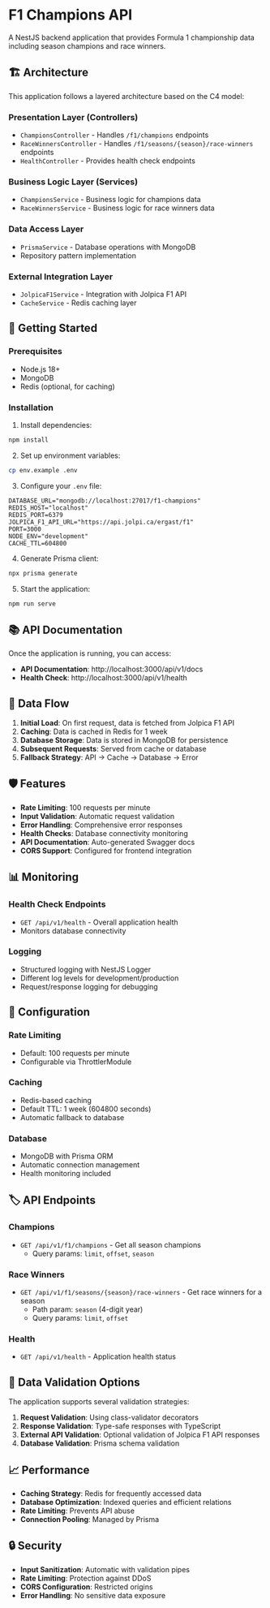 # F1 Champions API

A NestJS backend application that provides Formula 1 championship data including season champions and race winners.

## 🏗️ Architecture

This application follows a layered architecture based on the C4 model:

### **Presentation Layer (Controllers)**

- `ChampionsController` - Handles `/f1/champions` endpoints
- `RaceWinnersController` - Handles `/f1/seasons/{season}/race-winners` endpoints
- `HealthController` - Provides health check endpoints

### **Business Logic Layer (Services)**

- `ChampionsService` - Business logic for champions data
- `RaceWinnersService` - Business logic for race winners data

### **Data Access Layer**

- `PrismaService` - Database operations with MongoDB
- Repository pattern implementation

### **External Integration Layer**

- `JolpicaF1Service` - Integration with Jolpica F1 API
- `CacheService` - Redis caching layer

## 🚀 Getting Started

### Prerequisites

- Node.js 18+
- MongoDB
- Redis (optional, for caching)

### Installation

1. Install dependencies:

```bash
npm install
```

2. Set up environment variables:

```bash
cp env.example .env
```

3. Configure your `.env` file:

```env
DATABASE_URL="mongodb://localhost:27017/f1-champions"
REDIS_HOST="localhost"
REDIS_PORT=6379
JOLPICA_F1_API_URL="https://api.jolpi.ca/ergast/f1"
PORT=3000
NODE_ENV="development"
CACHE_TTL=604800
```

4. Generate Prisma client:

```bash
npx prisma generate
```

5. Start the application:

```bash
npm run serve
```

## 📚 API Documentation

Once the application is running, you can access:

- **API Documentation**: http://localhost:3000/api/v1/docs
- **Health Check**: http://localhost:3000/api/v1/health

## 🔄 Data Flow

1. **Initial Load**: On first request, data is fetched from Jolpica F1 API
2. **Caching**: Data is cached in Redis for 1 week
3. **Database Storage**: Data is stored in MongoDB for persistence
4. **Subsequent Requests**: Served from cache or database
5. **Fallback Strategy**: API → Cache → Database → Error

## 🛡️ Features

- **Rate Limiting**: 100 requests per minute
- **Input Validation**: Automatic request validation
- **Error Handling**: Comprehensive error responses
- **Health Checks**: Database connectivity monitoring
- **API Documentation**: Auto-generated Swagger docs
- **CORS Support**: Configured for frontend integration

## 📊 Monitoring

### Health Check Endpoints

- `GET /api/v1/health` - Overall application health
- Monitors database connectivity

### Logging

- Structured logging with NestJS Logger
- Different log levels for development/production
- Request/response logging for debugging

## 🔧 Configuration

### Rate Limiting

- Default: 100 requests per minute
- Configurable via ThrottlerModule

### Caching

- Redis-based caching
- Default TTL: 1 week (604800 seconds)
- Automatic fallback to database

### Database

- MongoDB with Prisma ORM
- Automatic connection management
- Health monitoring included

## 🏷️ API Endpoints

### Champions

- `GET /api/v1/f1/champions` - Get all season champions
  - Query params: `limit`, `offset`, `season`

### Race Winners

- `GET /api/v1/f1/seasons/{season}/race-winners` - Get race winners for a season
  - Path param: `season` (4-digit year)
  - Query params: `limit`, `offset`

### Health

- `GET /api/v1/health` - Application health status

## 🧪 Data Validation Options

The application supports several validation strategies:

1. **Request Validation**: Using class-validator decorators
2. **Response Validation**: Type-safe responses with TypeScript
3. **External API Validation**: Optional validation of Jolpica F1 API responses
4. **Database Validation**: Prisma schema validation

## 📈 Performance

- **Caching Strategy**: Redis for frequently accessed data
- **Database Optimization**: Indexed queries and efficient relations
- **Rate Limiting**: Prevents API abuse
- **Connection Pooling**: Managed by Prisma

## 🔒 Security

- **Input Sanitization**: Automatic with validation pipes
- **Rate Limiting**: Protection against DDoS
- **CORS Configuration**: Restricted origins
- **Error Handling**: No sensitive data exposure 
